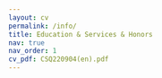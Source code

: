 ```yaml
---
layout: cv
permalink: /info/
title: Education & Services & Honors
nav: true
nav_order: 1
cv_pdf: CSQ220904(en).pdf
---
```

